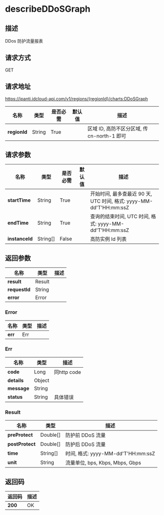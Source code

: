 # describeDDoSGraph


## 描述
DDos 防护流量报表

## 请求方式
GET

## 请求地址
https://ipanti.jdcloud-api.com/v1/regions/{regionId}/charts:DDoSGraph

|名称|类型|是否必需|默认值|描述|
|---|---|---|---|---|
|**regionId**|String|True| |区域 ID, 高防不区分区域, 传 cn-north-1 即可|

## 请求参数
|名称|类型|是否必需|默认值|描述|
|---|---|---|---|---|
|**startTime**|String|True| |开始时间, 最多查最近 90 天, UTC 时间, 格式: yyyy-MM-dd'T'HH:mm:ssZ|
|**endTime**|String|True| |查询的结束时间, UTC 时间, 格式: yyyy-MM-dd'T'HH:mm:ssZ|
|**instanceId**|String[]|False| |高防实例 Id 列表|


## 返回参数
|名称|类型|描述|
|---|---|---|
|**result**|Result| |
|**requestId**|String| |
|**error**|Error| |

### Error
|名称|类型|描述|
|---|---|---|
|**err**|Err| |
### Err
|名称|类型|描述|
|---|---|---|
|**code**|Long|同http code|
|**details**|Object| |
|**message**|String| |
|**status**|String|具体错误|
### Result
|名称|类型|描述|
|---|---|---|
|**preProtect**|Double[]|防护前 DDoS 流量|
|**postProtect**|Double[]|防护后 DDoS 流量|
|**time**|String[]|时间, 格式: yyyy-MM-dd'T'HH:mm:ssZ|
|**unit**|String|流量单位, bps, Kbps, Mbps, Gbps|

## 返回码
|返回码|描述|
|---|---|
|**200**|OK|
